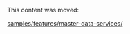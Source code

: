 This content was moved:

[samples/features/master-data-services/](samples/features/master-data-services/)
